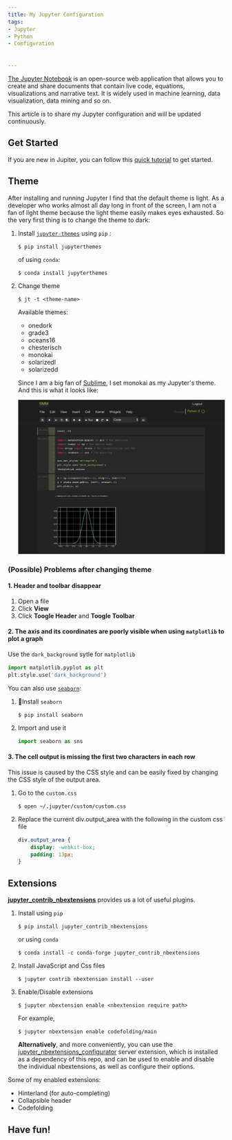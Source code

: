 ```yaml
---
title: My Jupyter Configuration
tags:
- Jupyter
- Python
- Configuration 


---
```




[The Jupyter Notebook](http://jupyter.org/) is an open-source web application that allows you to create and share documents that contain live code, equations, visualizations and narrative text.  It is widely used in machine learning, data visualization, data mining and so on.

This article is to share my Jupyter configuration and will be updated continuously.

<!--more-->

## Get Started

If you are new in Jupiter, you can follow this [quick tutorial](https://jupyter-notebook-beginner-guide.readthedocs.io/en/latest/index.html) to get started.



## Theme

After installing and running Jupyter I find that the default theme is light. As a developer who works almost all day long in front of the screen, I am not a fan of light theme because the light theme easily makes eyes exhausted. So the very first thing is to change the theme to dark:

1. Install  [`jupyter-themes`](https://github.com/dunovank/jupyter-themes)  using `pip` : 

   ~~~shell
   $ pip install jupyterthemes
   ~~~

   of using `conda`:

   ~~~shell
   $ conda install jupyterthemes
   ~~~

2. Change theme

   ~~~shell
   $ jt -t <theme-name>
   ~~~

   Available themes:

   + onedork
   + grade3
   + oceans16
   + chesterisch
   + monokai
   + solarizedl
   + solarizedd

   Since I am a big fan of [Sublime](https://www.sublimetext.com/), I set monokai as my Jupyter's theme. And this is what it looks like:

   ![Jupyter_Monokai](../images/Jupyter_Monokai.png)



###  (Possible) Problems after changing theme

#### 1. Header and toolbar disappear

1. Open a file
2. Click **View**
3. Click **Toogle Header** and **Toogle Toolbar**

#### 2. The axis and its coordinates are poorly visible when using `matplotlib` to plot a graph

Use the ``dark_background`` sytle for `matplotlib` 

~~~python
import matplotlib.pyplot as plt
plt.style.use('dark_background')
~~~

You can also use [`seaborn`](https://seaborn.pydata.org/):

1. Install `seaborn`

   ~~~shell
   $ pip install seaborn
   ~~~

2. Import and use it

   ~~~python
   import seaborn as sns
   ~~~

#### 3. The cell output is missing the first two characters in each row

This issue is caused by the CSS style and can be easily fixed by changing the CSS style of the output area.

1. Go to the `custom.css`

   ~~~shell
   $ open ~/.jupyter/custom/custom.css
   ~~~

2. Replace the current div.output_area with the following in the custom css file

   ~~~Css
   div.output_area {
       display: -webkit-box;
       padding: 13px;
   }
   ~~~


## Extensions

[**jupyter_contrib_nbextensions**](https://github.com/ipython-contrib/jupyter_contrib_nbextensions) provides us a lot of useful plugins.

1. Install using `pip`

   ~~~shell
   $ pip install jupyter_contrib_nbextensions
   ~~~

   or using `conda`

   ~~~shell
   $ conda install -c conda-forge jupyter_contrib_nbextensions
   ~~~

2. Install JavaScript and Css files

   ~~~shell
   $ jupyter contrib nbextension install --user
   ~~~

3. Enable/Disable extensions

   ~~~shell
   $ jupyter nbextension enable <nbextension require path>
   ~~~

   For example,

   ~~~shell
   $ jupyter nbextension enable codefolding/main
   ~~~

   **Alternatively**, and more conveniently, you can use the [jupyter_nbextensions_configurator](https://github.com/Jupyter-contrib/jupyter_nbextensions_configurator) server extension, which is installed as a dependency of this repo, and can be used to enable and disable the individual nbextensions, as well as configure their options. 

Some of my enabled extensions:

+ Hinterland (for auto-completing)
+ Collapsible header
+ Codefolding



## Have fun!

